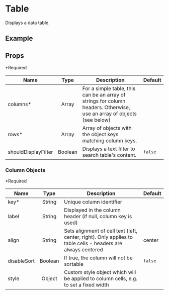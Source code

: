 # Table

Displays a data table.

## Example

<TableDemo />

## Props

\*Required

| Name                |  Type   | Description                                                                                                            | Default |
| ------------------- | :-----: | ---------------------------------------------------------------------------------------------------------------------- | ------- |
| columns\*           |  Array  | For a simple table, this can be an array of strings for column headers. Otherwise, use an array of objects (see below) |         |
| rows\*              |  Array  | Array of objects with the object keys matching column keys.                                                            |         |
| shouldDisplayFilter | Boolean | Displays a text filter to search table's content.                                                                      | `false` |

### Column Objects

\*Required

| Name        |  Type   | Description                                                                                                  | Default |
| ----------- | :-----: | ------------------------------------------------------------------------------------------------------------ | ------- |
| key\*       | String  | Unique column identifier                                                                                     |         |
| label       | String  | Displayed in the column header (if null, column key is used)                                                 |         |
| align       | String  | Sets alignment of cell text (left, center, right). Only applies to table cells - headers are always centered | center  |
| disableSort | Boolean | If true, the column will not be sortable                                                                     | `false` |
| style       | Object  | Custom style object which will be applied to column cells, e.g. to set a fixed width                         |         |
